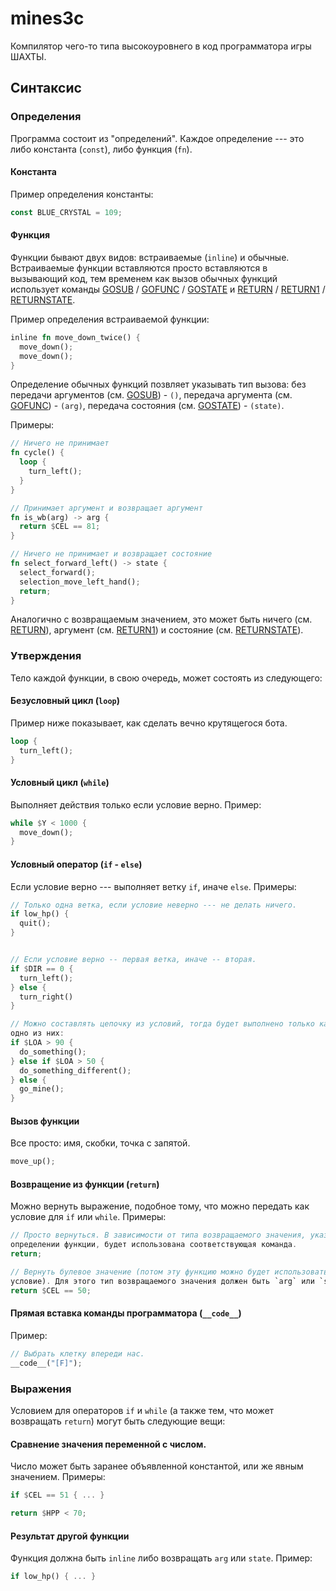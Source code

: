 # mines3c
Компилятор чего-то типа высокоуровнего в код программатора игры ШАХТЫ.

## Синтаксис

### Определения
Программа состоит из "определений". Каждое определение --- это либо константа (`const`),
либо функция (`fn`).

#### Константа
Пример определения константы:

```rust
const BLUE_CRYSTAL = 109;
```

#### Функция
Функции бывают двух видов: встраиваемые (`inline`) и обычные. Встраиваемые функции
вставляются просто вставляются в вызывающий код, тем временем как вызов обычных функций
использует команды [GOSUB][wiki_ref] / [GOFUNC][wiki_ref] / [GOSTATE][wiki_ref]
и [RETURN][wiki_ref] / [RETURN1][wiki_ref] / [RETURNSTATE][wiki_ref].

Пример определения встраиваемой функции:

```rust
inline fn move_down_twice() {
  move_down();
  move_down();
}
```

Определение обычных функций позвляет указывать тип вызова: без передачи
аргументов (см. [GOSUB][wiki_ref]) - `()`, передача аргумента (см.
[GOFUNC][wiki_ref]) - `(arg)`, передача состояния (см. [GOSTATE][wiki_ref]) - `(state)`.

Примеры:
```rust
// Ничего не принимает
fn cycle() {
  loop {
    turn_left();
  }
}

// Принимает аргумент и возвращает аргумент
fn is_wb(arg) -> arg {
  return $CEL == 81;
}

// Ничего не принимает и возвращает состояние
fn select_forward_left() -> state {
  select_forward();
  selection_move_left_hand();
  return;
}
```

Аналогично с возвращаемым значением, это может быть ничего (см.
[RETURN][wiki_ref]), аргумент (см. [RETURN1][wiki_ref]) и состояние (см.
[RETURNSTATE][wiki_ref]).

[wiki_ref]: https://minesgame.ru/wiki/doku.php?id=программатор

### Утверждения
Тело каждой функции, в свою очередь, может состоять из следующего:

#### Безусловный цикл (`loop`)
Пример ниже показывает, как сделать вечно крутящегося бота.

```rust
loop {
  turn_left();
}
```

#### Условный цикл (`while`)
Выполняет действия только если условие верно. Пример:

```rust
while $Y < 1000 {
  move_down();
}
```

#### Условный оператор (`if` - `else`)
Если условие верно --- выполняет ветку `if`, иначе `else`. Примеры:

```rust
// Только одна ветка, если условие неверно --- не делать ничего.
if low_hp() {
  quit();
}


// Если условие верно -- первая ветка, иначе -- вторая.
if $DIR == 0 {
  turn_left();
} else {
  turn_right()
}

// Можно составлять цепочку из условий, тогда будет выполнено только какое-то
одно из них:
if $LOA > 90 {
  do_something();
} else if $LOA > 50 {
  do_something_different();
} else {
  go_mine();
}
```

#### Вызов функции
Все просто: имя, скобки, точка с запятой.

```rust
move_up();
```

#### Возвращение из функции (`return`)
Можно вернуть выражение, подобное тому, что можно передать как условие для `if` или `while`. Примеры:

```rust
// Просто вернуться. В зависимости от типа возвращаемого значения, указанного в
определении функции, будет использована соответствующая команда.
return;

// Вернуть булевое значение (потом эту функцию можно будет использовать как
условие). Для этого тип возвращаемого значения должен быть `arg` или `state`.
return $CEL == 50;
```
#### Прямая вставка команды программатора (`__code__`)
Пример:

```rust
// Выбрать клетку впереди нас.
__code__("[F]");
```

### Выражения
Условием для операторов `if` и `while` (а также тем, что может возвращать
`return`) могут быть следующие вещи:

#### Сравнение значения переменной с числом.
Число может быть заранее объявленной константой, или же явным значением. Примеры:

```rust
if $CEL == 51 { ... }

return $HPP < 70;
```
#### Результат другой функции
Функция должна быть `inline` либо возвращать `arg` или `state`. Пример:
```rust
if low_hp() { ... }
```


